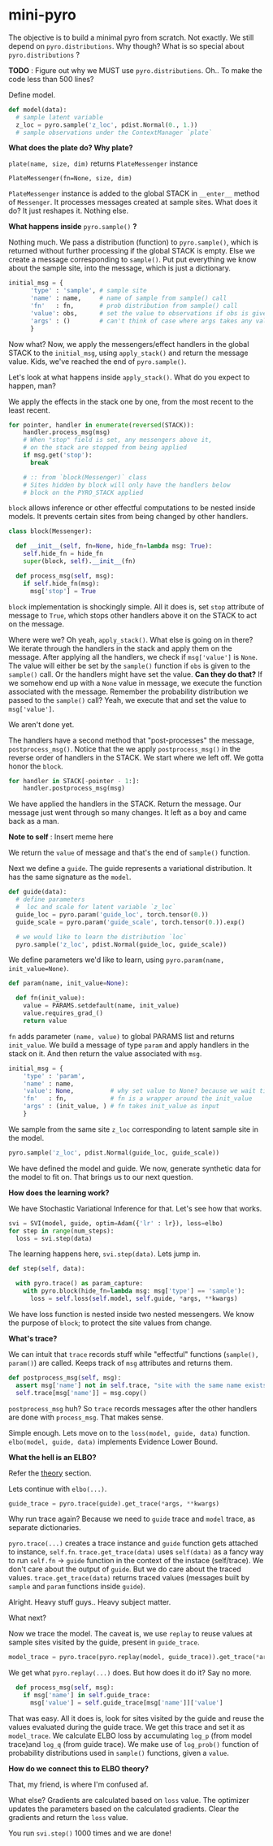 # mini-pyro

The objective is to build a minimal pyro from scratch. 
Not exactly. We still depend on `pyro.distributions`. 
Why though? What is so special about `pyro.distributions` ?

**TODO** : Figure out why we MUST use `pyro.distributions`.
Oh.. To make the code less than 500 lines?

Define model.

```python
def model(data):
  # sample latent variable
  z_loc = pyro.sample('z_loc', pdist.Normal(0., 1.))
  # sample observations under the ContextManager `plate`
```

**What does the plate do? Why plate?**

`plate(name, size, dim)` returns `PlateMessenger` instance

`PlateMessenger(fn=None, size, dim)`

`PlateMessenger` instance is added to the global STACK in `__enter__` method of `Messenger`. It processes messages created at sample sites. What does it do? It just reshapes it. Nothing else.

**What happens inside** `pyro.sample()` **?**

Nothing much. We pass a distribution (function) to `pyro.sample()`, which is returned without further processing if the global STACK is empty. Else we create a message corresponding to `sample()`. Put put everything we know about the sample site, into the message, which is just a dictionary. 

```python
initial_msg = {
      'type' : 'sample', # sample site
      'name' : name,     # name of sample from sample() call
      'fn'   : fn,       # prob distribution from sample() call
      'value': obs,      # set the value to observations if obs is given in sample()
      'args' : ()        # can't think of case where args takes any value
      }
```

Now what? Now, we apply the messengers/effect handlers in the global STACK to the `initial_msg`, using `apply_stack()` and return the message value. Kids, we've reached the end of `pyro.sample()`.

Let's look at what happens inside `apply_stack()`.
What do you expect to happen, man?

We apply the effects in the stack one by one, from the most recent to the least recent.

```python
for pointer, handler in enumerate(reversed(STACK)):
    handler.process_msg(msg)
    # When "stop" field is set, any messengers above it, 
    # on the stack are stopped from being applied
    if msg.get('stop'):
      break

    # :: from `block(Messenger)` class
    # Sites hidden by block will only have the handlers below 
    # block on the PYRO_STACK applied
```

`block` allows inference or other effectful computations to be nested inside models.
It prevents certain sites from being changed by other handlers.

```python
class block(Messenger):

  def __init__(self, fn=None, hide_fn=lambda msg: True):
    self.hide_fn = hide_fn
    super(block, self).__init__(fn)

  def process_msg(self, msg):
    if self.hide_fn(msg):
      msg['stop'] = True
```

`block` implementation is shockingly simple. All it does is, set `stop` attribute of message to `True`, which stops other handlers above it on the STACK to act on the message.

Where were we? Oh yeah, `apply_stack()`. What else is going on in there?
We iterate through the handlers in the stack and apply them on the message.
After applying all the handlers, we check if `msg['value']` is `None`. 
The value will either be set by the `sample()` function if `obs` is given to the `sample()` call.
Or the handlers might have set the value. **Can they do that?**
If we somehow end up with a `None` value in message, we execute the function associated with the message. Remember the probability distribution we passed to the `sample()` call? Yeah, we execute that and set the value to `msg['value']`.

We aren't done yet.

The handlers have a second method that "post-processes" the message, `postprocess_msg()`. Notice that the we apply `postprocess_msg()` in the reverse order of handlers in the STACK. We start where we left off. We gotta honor the `block`.

```python
for handler in STACK[-pointer - 1:]:
    handler.postprocess_msg(msg)
```

We have applied the handlers in the STACK. Return the message. Our message just went through so many changes. It left as a boy and came back as a man.

**Note to self** : Insert meme here

We return the `value` of message and that's the end of `sample()` function.

Next we define a `guide`.
The guide represents a variational distribution.
It has the same signature as the `model`.

```python
def guide(data):
  # define parameters
  #  loc and scale for latent variable `z_loc`
  guide_loc = pyro.param('guide_loc', torch.tensor(0.))
  guide_scale = pyro.param('guide_scale', torch.tensor(0.)).exp()

  # we would like to learn the distribution `loc`
  pyro.sample('z_loc', pdist.Normal(guide_loc, guide_scale))
```

We define parameters we'd like to learn, using `pyro.param(name, init_value=None)`.

```python
def param(name, init_value=None):

  def fn(init_value):
    value = PARAMS.setdefault(name, init_value)
    value.requires_grad_()
    return value
```

`fn` adds parameter `(name, value)` to global PARAMS list and returns `init_value`.
We build a message of type `param` and apply handlers in the stack on it.
And then return the value associated with `msg`.

```python
initial_msg = {
    'type' : 'param',
    'name' : name,
    'value': None,          # why set value to None? because we wait till all effects are applied
    'fn'   : fn,            # fn is a wrapper around the init_value
    'args' : (init_value, ) # fn takes init_value as input
    }
```

We sample from the same site `z_loc` corresponding to latent sample site in the model.

```python
pyro.sample('z_loc', pdist.Normal(guide_loc, guide_scale))
```

We have defined the model and guide. We now, generate synthetic data for the model to fit on. That brings us to our next question.

**How does the learning work?**

We have Stochastic Variational Inference for that. Let's see how that works.

```python
svi = SVI(model, guide, optim=Adam({'lr' : lr}), loss=elbo)
for step in range(num_steps):
  loss = svi.step(data)
```

The learning happens here, `svi.step(data)`. Lets jump in.

```python
def step(self, data):

  with pyro.trace() as param_capture:
    with pyro.block(hide_fn=lambda msg: msg['type'] == 'sample'):
      loss = self.loss(self.model, self.guide, *args, **kwargs)
```

We have loss function is nested inside two nested messengers. 
We know the purpose of `block`; to protect the site values from change.

**What's trace?**

We can intuit that `trace` records stuff while "effectful" functions (`sample(), param()`) are called. Keeps track of `msg` attributes and returns them.

```python
def postprocess_msg(self, msg):
  assert msg['name'] not in self.trace, "site with the same name exists!"
  self.trace[msg['name']] = msg.copy()
```

`postprocess_msg` huh? So `trace` records messages after the other handlers are done with `process_msg`. That makes sense.

Simple enough. Lets move on to the `loss(model, guide, data)` function.
`elbo(model, guide, data)` implements Evidence Lower Bound. 

**What the hell is an ELBO?**

Refer the [theory](#) section.

Lets continue with `elbo(...)`. 

```python
guide_trace = pyro.trace(guide).get_trace(*args, **kwargs)
```

Why run trace again? 
Because we need to `guide` trace and `model` trace, as separate dictionaries.

`pyro.trace(...)` creates a trace instance and `guide` function gets attached to instance, `self.fn`. 
`trace.get_trace(data)` uses `self(data)` as a fancy way to run `self.fn` -> `guide` function in the context of the instace (self/trace).
We don't care about the output of `guide`.
But we do care about the traced values.
`trace.get_trace(data)` returns traced values (messages built by `sample` and `param` functions inside `guide`).

Alright. Heavy stuff guys.. Heavy subject matter.

What next?

Now we trace the model. The caveat is, we use `replay` to reuse values at sample sites visited by the guide, present in `guide_trace`.

```python
model_trace = pyro.trace(pyro.replay(model, guide_trace)).get_trace(*args, **kwargs)
```

We get what `pyro.replay(...)` does. But how does it do it? Say no more.

```python
  def process_msg(self, msg):
    if msg['name'] in self.guide_trace:
      msg['value'] = self.guide_trace[msg['name']]['value']
```

That was easy. All it does is, look for sites visited by the guide and reuse the values evaluated during the guide trace. We get this trace and set it as `model_trace`.
We calculate ELBO loss by accumulating `log_p` (from model trace)and `log_q` (from guide trace).
We make use of `log_prob()` function of probability distributions used in `sample()` functions, given a `value`.

**How do we connect this to ELBO theory?**

That, my friend, is where I'm confused af.

What else? Gradients are calculated based on `loss` value.
The optimizer updates the parameters based on the calculated gradients.
Clear the gradients and return the `loss` value.

You run `svi.step()` 1000 times and we are done!
